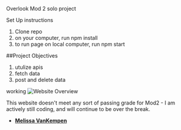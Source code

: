 Overlook
Mod 2 solo project

Set Up instructions
1. Clone repo
2. on your computer, run npm install
3. to run page on local computer, run npm start

##Project Objectives
1) utulize apis
2) fetch data
3) post and delete data


working
![Website Overview](https://media.giphy.com/media/mA6VIw5OIuoBYO6M5C/giphy.gif)


This website doesn't meet any sort of passing grade for Mod2 - I am actively still coding, and will continue to be over the break.   

* **[Melissa VanKempen](https://github.com/Melizzo)**
